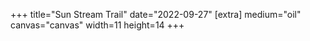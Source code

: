 +++
title="Sun Stream Trail"
date="2022-09-27"
[extra]
medium="oil"
canvas="canvas"
width=11
height=14
+++